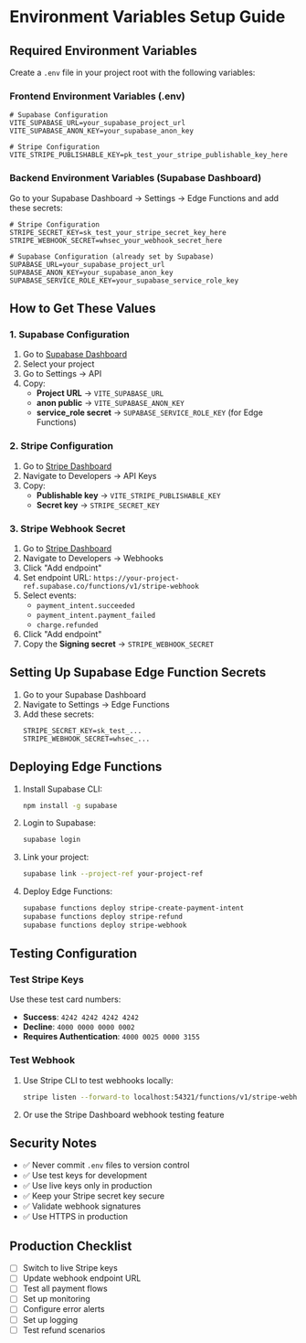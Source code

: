 # Environment Variables Setup Guide

## Required Environment Variables

Create a `.env` file in your project root with the following variables:

### Frontend Environment Variables (.env)

```env
# Supabase Configuration
VITE_SUPABASE_URL=your_supabase_project_url
VITE_SUPABASE_ANON_KEY=your_supabase_anon_key

# Stripe Configuration
VITE_STRIPE_PUBLISHABLE_KEY=pk_test_your_stripe_publishable_key_here
```

### Backend Environment Variables (Supabase Dashboard)

Go to your Supabase Dashboard → Settings → Edge Functions and add these secrets:

```env
# Stripe Configuration
STRIPE_SECRET_KEY=sk_test_your_stripe_secret_key_here
STRIPE_WEBHOOK_SECRET=whsec_your_webhook_secret_here

# Supabase Configuration (already set by Supabase)
SUPABASE_URL=your_supabase_project_url
SUPABASE_ANON_KEY=your_supabase_anon_key
SUPABASE_SERVICE_ROLE_KEY=your_supabase_service_role_key
```

## How to Get These Values

### 1. Supabase Configuration

1. Go to [Supabase Dashboard](https://supabase.com/dashboard)
2. Select your project
3. Go to Settings → API
4. Copy:
   - **Project URL** → `VITE_SUPABASE_URL`
   - **anon public** → `VITE_SUPABASE_ANON_KEY`
   - **service_role secret** → `SUPABASE_SERVICE_ROLE_KEY` (for Edge Functions)

### 2. Stripe Configuration

1. Go to [Stripe Dashboard](https://dashboard.stripe.com)
2. Navigate to Developers → API Keys
3. Copy:
   - **Publishable key** → `VITE_STRIPE_PUBLISHABLE_KEY`
   - **Secret key** → `STRIPE_SECRET_KEY`

### 3. Stripe Webhook Secret

1. Go to [Stripe Dashboard](https://dashboard.stripe.com)
2. Navigate to Developers → Webhooks
3. Click "Add endpoint"
4. Set endpoint URL: `https://your-project-ref.supabase.co/functions/v1/stripe-webhook`
5. Select events:
   - `payment_intent.succeeded`
   - `payment_intent.payment_failed`
   - `charge.refunded`
6. Click "Add endpoint"
7. Copy the **Signing secret** → `STRIPE_WEBHOOK_SECRET`

## Setting Up Supabase Edge Function Secrets

1. Go to your Supabase Dashboard
2. Navigate to Settings → Edge Functions
3. Add these secrets:
   ```
   STRIPE_SECRET_KEY=sk_test_...
   STRIPE_WEBHOOK_SECRET=whsec_...
   ```

## Deploying Edge Functions

1. Install Supabase CLI:

   ```bash
   npm install -g supabase
   ```

2. Login to Supabase:

   ```bash
   supabase login
   ```

3. Link your project:

   ```bash
   supabase link --project-ref your-project-ref
   ```

4. Deploy Edge Functions:
   ```bash
   supabase functions deploy stripe-create-payment-intent
   supabase functions deploy stripe-refund
   supabase functions deploy stripe-webhook
   ```

## Testing Configuration

### Test Stripe Keys

Use these test card numbers:

- **Success**: `4242 4242 4242 4242`
- **Decline**: `4000 0000 0000 0002`
- **Requires Authentication**: `4000 0025 0000 3155`

### Test Webhook

1. Use Stripe CLI to test webhooks locally:

   ```bash
   stripe listen --forward-to localhost:54321/functions/v1/stripe-webhook
   ```

2. Or use the Stripe Dashboard webhook testing feature

## Security Notes

- ✅ Never commit `.env` files to version control
- ✅ Use test keys for development
- ✅ Use live keys only in production
- ✅ Keep your Stripe secret key secure
- ✅ Validate webhook signatures
- ✅ Use HTTPS in production

## Production Checklist

- [ ] Switch to live Stripe keys
- [ ] Update webhook endpoint URL
- [ ] Test all payment flows
- [ ] Set up monitoring
- [ ] Configure error alerts
- [ ] Set up logging
- [ ] Test refund scenarios
